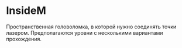# InsideM
Пространственная головоломка, в которой нужно соединять точки лазером. Предполагаются уровни с несколькими вариантами прохождения.
